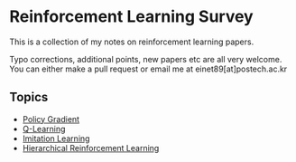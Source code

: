 # Reinforcement Learning Survey

This is a collection of my notes on reinforcement learning papers.

Typo corrections, additional points, new papers etc are all very welcome. You can either make a pull request or email me at einet89[at]postech.ac.kr


## Topics

- [Policy Gradient](https://github.com/yoonholee/Reinforcement-Learning-Survey/blob/master/policy_gradient.md)
- [Q-Learning](https://github.com/yoonholee/Reinforcement-Learning-Survey/blob/master/q_learning.md)
- [Imitation Learning](https://github.com/yoonholee/Reinforcement-Learning-Survey/blob/master/imitation_learning.md)
- [Hierarchical Reinforcement Learning](https://github.com/yoonholee/Reinforcement-Learning-Survey/blob/master/hierarchical_reinforcement_learning.md)
